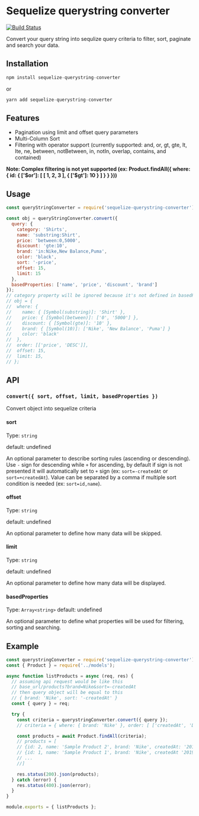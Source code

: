 # Sequelize querystring converter

[![Build Status](https://travis-ci.com/perbert27/sequelize-querystring-converter.svg?branch=master)](https://travis-ci.com/perbert27/sequelize-querystring-converter)

Convert your query string into sequlize query criteria to filter, sort, paginate and search your data.

## Installation

```js
npm install sequelize-querystring-converter
```

or

```js
yarn add sequelize-querystring-converter
```

## Features

* Pagination using limit and offset query parameters
* Multi-Column Sort
* Filtering with operator support (currently supported: and, or, gt, gte, lt, lte, ne, between, notBetween, in, notIn, overlap, contains, and contained)

**Note: Complex filtering is not yet supported (ex: Product.findAll({ where: { id: { ['$or']: [ [ 1, 2, 3 ], { ['$gt']: 10 } ] } } }))**

## Usage

```javascript
const queryStringConverter = require('sequelize-querystring-converter');

const obj = queryStringConverter.convert({
  query: {
    category: 'Shirts',
    name: 'substring:Shirt',
    price: 'between:0,5000',
    discount: 'gte:10',
    brand: 'in:Nike,New Balance,Puma',
    color: 'black',
    sort: '-price',
    offset: 15,
    limit: 15
  },
  basedProperties: ['name', 'price', 'discount', 'brand']
});
// category property will be ignored because it's not defined in basedProperties
// obj = {
//  where: {
//    name: { [Symbol(substring)]: 'Shirt' },
//    price: { [Symbol(between)]: ['0', '5000'] },
//    discount: { [Symbol(gte)]: '10' },
//    brand: { [Symbol(10)]: ['Nike', 'New Balance', 'Puma'] }
//    color: 'black'
//  },
//  order: [['price', 'DESC']],
//  offset: 15,
//  limit: 15,
// };
```

## API

### `convert({ sort, offset, limit, basedProperties })`

Convert object into sequelize criteria

#### sort

Type: `string`

default: undefined

An optional parameter to describe sorting rules (ascending or descending).
Use `-` sign for descending while `+` for ascending, by default if sign is not presented it will automatically set to `+` sign (ex: `sort=-createdAt` or `sort=+createdAt`).
Value can be separated by a comma if multiple sort condition is needed (ex: `sort=id,name`).

#### offset

Type: `string`

default: undefined

An optional parameter to define how many data will be skipped.

#### limit

Type: `string`

default: undefined

An optional parameter to define how many data will be displayed.

#### basedProperties

Type: `Array<string>`
default: undefined

An optional parameter to define what properties will be used for filtering, sorting and searching.

## Example

```javascript
const querystringConverter = require('sequelize-querystring-converter');
const { Product } = require('../models');

async function listProducts = async (req, res) {
  // assuming api request would be like this
  // base_url/products?brand=Nike&sort=-createdAt
  // then query object will be equal to this
  // { brand: 'Nike', sort: '-createdAt' }
  const { query } = req;

  try {
    const criteria = querystringConverter.convert({ query });
    // criteria = { where: { brand: 'Nike' }, order: [ ['createdAt', 'DESC'] ]}

    const products = await Product.findAll(criteria);
    // products = [
    // {id: 2, name: 'Sample Product 2', brand: 'Nike', createdAt: '2019-07-18 08:25:30'},
    // {id: 1, name: 'Sample Product 1', brand: 'Nike', createdAt '2019-07-16 10:00:01}
    // ...
    //]

    res.status(200).json(products);
  } catch (error) {
    res.status(400).json(error);
  }
}

module.exports = { listProducts };
```
